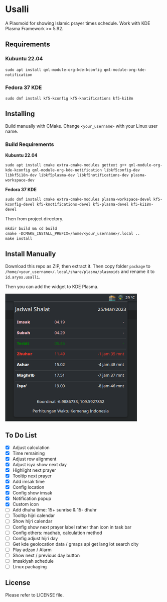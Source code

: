# Usalli

A Plasmoid for showing Islamic prayer times schedule. Work with KDE Plasma Framework >= 5.92.

## Requirements

### Kubuntu 22.04

```
sudo apt install qml-module-org-kde-kconfig qml-module-org-kde-notification
```

### Fedora 37 KDE

```
sudo dnf install kf5-kconfig kf5-knotifications kf5-ki18n
```

## Installing

Build manually with CMake. Change `<your_username>` with your Linux user name.

### Build Requirements

**Kubuntu 22.04**

```
sudo apt install cmake extra-cmake-modules gettext g++ qml-module-org-kde-kconfig qml-module-org-kde-notification libkf5config-dev libkf5i18n-dev libkf5plasma-dev libkf5notifications-dev plasma-workspace-dev
```

**Fedora 37 KDE**

```
sudo dnf install cmake extra-cmake-modules plasma-workspace-devel kf5-kconfig-devel kf5-knotifications-devel kf5-plasma-devel kf5-ki18n-devel
```

Then from project directory.

```
mkdir build && cd build
cmake -DCMAKE_INSTALL_PREFIX=/home/<your_username>/.local ..
make install
```

## Install Manually

Download this repo as ZIP, then extract it.
Then copy folder `package` to `/home/<your_username>/.local/share/plasma/plasmoids` and rename it to `id.aryos.usalli`.

Then you can add the widget to KDE Plasma.

![Screenshot](screenshot.png)

## To Do List

- [x] Adjust calculation
- [x] Time remaining
- [x] Adjust row alignment
- [x] Adjust isya show next day
- [x] Highlight next prayer
- [x] Tooltip next prayer
- [x] Add imsak time
- [x] Config location
- [x] Config show imsak
- [x] Notification popup
- [x] Custom icon
- [ ] Add dhuha time: 15+ sunrise & 15- dhuhr
- [ ] Tooltip hijri calendar
- [ ] Show hijri calendar
- [ ] Config show next prayer label rather than icon in task bar
- [ ] Config others: madhab, calculation method
- [ ] Config adjust hijri day
- [ ] Get kde geolocation data / gmaps api get lang lot search city
- [ ] Play adzan / Alarm
- [ ] Show next / previous day button
- [ ] Imsakiyah schedule
- [ ] Linux packaging

## License

Please refer to LICENSE file.
